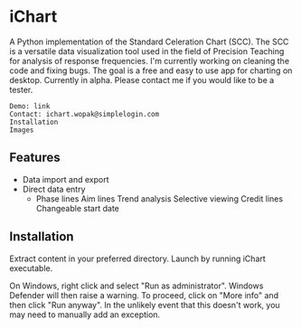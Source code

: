 # iChart

A Python implementation of the Standard Celeration Chart (SCC). The SCC is a versatile data visualization tool used in the field of Precision Teaching for analysis of response frequencies. I'm currently working on cleaning the code and fixing bugs. The goal is a free and easy to use app for charting on desktop. Currently in alpha. Please contact me if you would like to be a tester.

    Demo: link
    Contact: ichart.wopak@simplelogin.com
    Installation
    Images

## Features
- Data import and export
- Direct data entry
  - Phase lines
    Aim lines
    Trend analysis
    Selective viewing
    Credit lines
    Changeable start date

## Installation

Extract content in your preferred directory. Launch by running iChart executable.

On Windows, right click and select "Run as administrator". Windows Defender will then raise a warning. To proceed, click on "More info" and then click "Run anyway". In the unlikely event that this doesn't work, you may need to manually add an exception.
